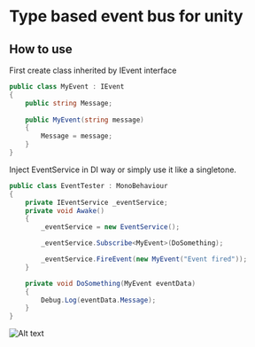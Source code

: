 # Type based event bus for unity

## How to use

First create class inherited by IEvent interface

```C# 
public class MyEvent : IEvent
{
    public string Message;
    
    public MyEvent(string message)
    {
        Message = message;
    }
}
```
Inject EventService in DI way or simply use it like a singletone.

```C#
public class EventTester : MonoBehaviour
{
    private IEventService _eventService;
    private void Awake()
    {
        _eventService = new EventService();

        _eventService.Subscribe<MyEvent>(DoSomething);

        _eventService.FireEvent(new MyEvent("Event fired"));
    }

    private void DoSomething(MyEvent eventData)
    {
        Debug.Log(eventData.Message);
    }
}
```
![Alt text](/relative/path/to/img.jpg?raw=true "Optional Title")
